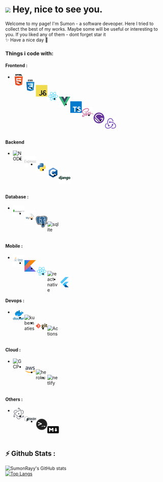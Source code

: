 <h1><img src="https://emojis.slackmojis.com/emojis/images/1531849430/4246/blob-sunglasses.gif?1531849430" width="30"/> Hey, nice to see you.</h1>


<p>Welcome to my page! I'm Sumon - a software deveoper. Here I tried to collect the best of my works.
Maybe some will be useful or interesting to you. If you liked any of them - dont forget star it <br/>
✨ Have a nice day 👀</p>

### Things i code with:

#### Frontend :

- [<img align="left" alt="HTML5" width="36px" src="https://raw.githubusercontent.com/github/explore/80688e429a7d4ef2fca1e82350fe8e3517d3494d/topics/html/html.png" />]()
- [<img align="left" alt="CSS3" width="36px" src="https://raw.githubusercontent.com/github/explore/80688e429a7d4ef2fca1e82350fe8e3517d3494d/topics/css/css.png" />]()
- [<img align="left" alt="Javascript" width="36px" src="https://raw.githubusercontent.com/github/explore/80688e429a7d4ef2fca1e82350fe8e3517d3494d/topics/javascript/javascript.png" />]()
- [<img align="left" alt="REACT" width="36px" src="https://raw.githubusercontent.com/github/explore/80688e429a7d4ef2fca1e82350fe8e3517d3494d/topics/react/react.png" />](https://reactjs.org/)
- [<img align="left" alt="VUE" width="36px" src="https://raw.githubusercontent.com/github/explore/80688e429a7d4ef2fca1e82350fe8e3517d3494d/topics/vue/vue.png" />](https://vuejs.org/)
- [<img align="left" alt="typescript" width="36px" src="https://raw.githubusercontent.com/github/explore/80688e429a7d4ef2fca1e82350fe8e3517d3494d/topics/typescript/typescript.png" />](https://www.typescriptlang.org/)
- [<img align="left" alt="SCSS" width="36px" src="https://raw.githubusercontent.com/github/explore/80688e429a7d4ef2fca1e82350fe8e3517d3494d/topics/sass/sass.png" />](https://sass-lang.com/)
- [<img align="left" alt="docker" width="36px" src="https://raw.githubusercontent.com/github/explore/e94815998e4e0713912fed477a1f346ec04c3da2/topics/gatsby/gatsby.png" />](https://kotlinlang.org/)
- [<img align="left" alt="REDUX" width="36px" src="https://raw.githubusercontent.com/github/explore/80688e429a7d4ef2fca1e82350fe8e3517d3494d/topics/redux/redux.png" />](https://redux.js.org/)
<br />

#### Backend

- [<img align="left" alt="NODE" width="36px" src="https://avatars3.githubusercontent.com/u/9950313?s=200&v=4" />](https://nodejs.org/en/)
- [<img align="left" alt="express" width="36px" src="https://raw.githubusercontent.com/github/explore/80688e429a7d4ef2fca1e82350fe8e3517d3494d/topics/express/express.png" />](https://www.express.com/)
- [<img align="left" alt="python" width="36px" src="https://raw.githubusercontent.com/github/explore/80688e429a7d4ef2fca1e82350fe8e3517d3494d/topics/python/python.png" />](https://www.python.org/)
- [<img align="left" alt="C" width="36px" src="https://raw.githubusercontent.com/github/explore/80688e429a7d4ef2fca1e82350fe8e3517d3494d/topics/c/c.png" />](https://www.cprogramming.com/)
- [<img align="left" alt="django" width="36px" src="https://raw.githubusercontent.com/github/explore/80688e429a7d4ef2fca1e82350fe8e3517d3494d/topics/django/django.png" />](https://www.djangoproject.com/)
<br />

#### Database :

- [<img align="left" alt="mongodb" width="36px" src="https://raw.githubusercontent.com/github/explore/80688e429a7d4ef2fca1e82350fe8e3517d3494d/topics/mongodb/mongodb.png" />](https://www.mongodb.com/)
- [<img align="left" alt="mysql" width="36px" src="https://raw.githubusercontent.com/github/explore/80688e429a7d4ef2fca1e82350fe8e3517d3494d/topics/mysql/mysql.png" />](https://www.mysql.com/)
- [<img align="left" alt="postgresql" width="36px" src="https://raw.githubusercontent.com/github/explore/80688e429a7d4ef2fca1e82350fe8e3517d3494d/topics/postgresql/postgresql.png" />](https://www.postgresql.org/)
- [<img align="left" alt="sqlite" width="36px" src="https://www.sqlite.org/images/sqlite370_banner.gif" />](https://www.sqlite.org/index.html)
<br />

#### Mobile : 
- [<img align="left" alt="java" width="36px" src="https://raw.githubusercontent.com/github/explore/80688e429a7d4ef2fca1e82350fe8e3517d3494d/topics/java/java.png" />](https://www.java.com/en/)
- [<img align="left" alt="kotlin" width="36px" src="https://raw.githubusercontent.com/github/explore/80688e429a7d4ef2fca1e82350fe8e3517d3494d/topics/kotlin/kotlin.png" />](https://kotlinlang.org/)
- [<img align="left" alt="react-native" width="36px" src="https://raw.githubusercontent.com/github/explore/80688e429a7d4ef2fca1e82350fe8e3517d3494d/topics/react-native/react-native.png" />](https://reactnative.dev/)
- [<img align="left" alt="react-native" width="36px" src="https://avatars.githubusercontent.com/u/12504344" />](https://expo.io/)
- [<img align="left" alt="flutter" width="36px" src="https://raw.githubusercontent.com/github/explore/80688e429a7d4ef2fca1e82350fe8e3517d3494d/topics/flutter/flutter.png" />](https://kotlinlang.org/)

<br />

#### Devops :

- [<img align="left" alt="docker" width="36px" src="https://raw.githubusercontent.com/github/explore/80688e429a7d4ef2fca1e82350fe8e3517d3494d/topics/docker/docker.png" />](https://www.docker.com/)
- [<img align="left" alt="kubernaties" width="36px" src="https://avatars3.githubusercontent.com/u/13629408?s=200&v=4" />](https://kubernetes.io/)
- [<img align="left" alt="git" width="36px" src="https://raw.githubusercontent.com/github/explore/80688e429a7d4ef2fca1e82350fe8e3517d3494d/topics/git/git.png" />](https://github.com/)
- [<img align="left" alt="Actions" width="36px" src="https://avatars0.githubusercontent.com/u/44036562?s=200&v=4" />](https://github.com/features/actions)
<br />

#### Cloud :

- [<img align="left" alt="GCP" width="36px" src="https://avatars0.githubusercontent.com/u/2810941?s=200&v=4" />](https://cloud.google.com/)
- [<img align="left" alt="AWS" width="36px" src="https://raw.githubusercontent.com/github/explore/fbceb94436312b6dacde68d122a5b9c7d11f9524/topics/aws/aws.png" />](https://aws.amazon.com/)
- [<img align="left" alt="heroku" width="36px" src="https://avatars3.githubusercontent.com/u/23211?s=200&v=4" />](http://www.heroku.com/)
- [<img align="left" alt="netlify" width="36px" src="https://avatars0.githubusercontent.com/u/7892489?s=200&v=4" />](https://www.netlify.com/)
<br />

#### Others :

- [<img align="left" alt="electron" width="36px" src="https://raw.githubusercontent.com/github/explore/80688e429a7d4ef2fca1e82350fe8e3517d3494d/topics/electron/electron.png" />](https://www.electronjs.org/)
- [<img align="left" alt="bash" width="36px" src="https://raw.githubusercontent.com/github/explore/80688e429a7d4ef2fca1e82350fe8e3517d3494d/topics/bash/bash.png" />](https://www.youtube.com/channel/UC39bf-FZ8f4Om1TJKYY9klQ?view_as=subscriber)
- [<img align="left" alt="terminal" width="36px" src="https://raw.githubusercontent.com/github/explore/80688e429a7d4ef2fca1e82350fe8e3517d3494d/topics/terminal/terminal.png" />](https://www.youtube.com/channel/UC39bf-FZ8f4Om1TJKYY9klQ?view_as=subscriber)
- [<img align="left" alt="markdown" width="36px" src="https://raw.githubusercontent.com/github/explore/80688e429a7d4ef2fca1e82350fe8e3517d3494d/topics/markdown/markdown.png" />](https://www.youtube.com/channel/UC39bf-FZ8f4Om1TJKYY9klQ?view_as=subscriber)
<br />

## ⚡ Github Stats :
![SumonRayy's GitHub stats](https://github-readme-stats.vercel.app/api?username=SumonRayy&show_icons=true&theme=tokyonight)
<br />
[![Top Langs](https://github-readme-stats.vercel.app/api/top-langs/?username=SumonRayy&show_icons=true&theme=tokyonight)](https://github.com/SumonRayy/SumonRayy)




